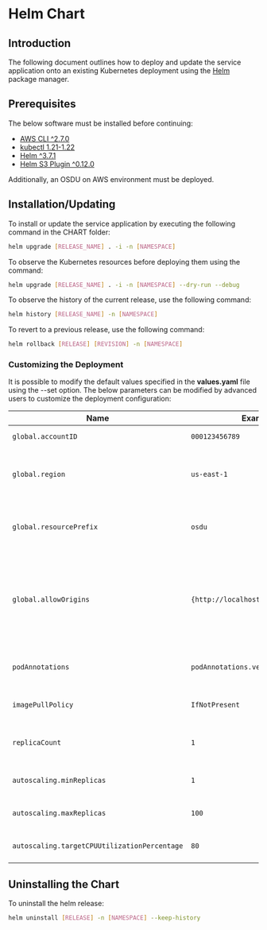 # Helm Chart

## Introduction
The following document outlines how to deploy and update the service application onto an existing Kubernetes deployment using the [Helm](https://helm.sh) package manager.

## Prerequisites
The below software must be installed before continuing:
* [AWS CLI ^2.7.0](https://docs.aws.amazon.com/cli/latest/userguide/getting-started-install.html)
* [kubectl 1.21-1.22](https://kubernetes.io/docs/tasks/tools/)
* [Helm ^3.7.1](https://helm.sh/docs/intro/install/)
* [Helm S3 Plugin ^0.12.0](https://github.com/hypnoglow/helm-s3)

Additionally, an OSDU on AWS environment must be deployed.

## Installation/Updating
To install or update the service application by executing the following command in the CHART folder:

```bash
helm upgrade [RELEASE_NAME] . -i -n [NAMESPACE]
```

To observe the Kubernetes resources before deploying them using the command:
```bash
helm upgrade [RELEASE_NAME] . -i -n [NAMESPACE] --dry-run --debug
```

To observe the history of the current release, use the following command:
```bash
helm history [RELEASE_NAME] -n [NAMESPACE]
```

To revert to a previous release, use the following command:
```bash
helm rollback [RELEASE] [REVISION] -n [NAMESPACE]
```

### Customizing the Deployment
It is possible to modify the default values specified in the **values.yaml** file using the --set option. The below parameters can be modified by advanced users to customize the deployment configuration:

| Name | Example Value | Description | Type | Required |
| ---  | ------------- | ----------- | ---- | -------- |
| `global.accountID` | `000123456789` | The AWS account ID. | int | yes |
| `global.region` | `us-east-1` | The AWS region containing the OSDU deployment. | str | yes |
| `global.resourcePrefix` | `osdu` | The resource prefix of the OSDU deployment. | str | yes |
| `global.allowOrigins` | `{http://localhost,https://www.osdu.aws}` | A list of domains that are permitted by CORS policy. An empty list permits all origins. | array[str] | no |
| `podAnnotations` | `podAnnotations.version=v1.0.0` | Additional annotations on the service pod | dict | no |
| `imagePullPolicy` | `IfNotPresent` | The service image pull policy | str | no |
| `replicaCount` | `1` | The number of pod replicas to be deployed | int | no |
| `autoscaling.minReplicas` | `1` | Minimum number of pod replicas | int | no |
| `autoscaling.maxReplicas` | `100` | Maximum number of pod replicas | int | no |
| `autoscaling.targetCPUUtilizationPercentage` | `80` | CPU utilization target | int | no |

## Uninstalling the Chart
To uninstall the helm release:

```bash
helm uninstall [RELEASE] -n [NAMESPACE] --keep-history
```